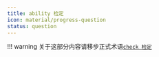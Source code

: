 ```yaml
---
title: ability 检定
icon: material/progress-question
status: question
---
```

!!! warning
    关于这部分内容请移步正式术语[`check 检定`](/Standard/Term/check/)
